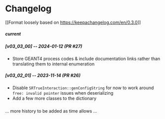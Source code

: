 # Changelog
[[Format loosely based on <https://keepachangelog.com/en/0.3.0>]]

##### current

##### [v03_03_00] -- 2024-01-12  (PR #27)
* Store GEANT4 process codes & include documentation links rather than translating them to internal enumeration

##### [v03_02_01] -- 2023-11-14  (PR #26)
* Disable `SRTrueInteraction::genConfigString` for now to work around `free: invalid pointer` issues when deserializing
* Add a few more classes to the dictionary

#####
... more history to be added as time allows ... 
